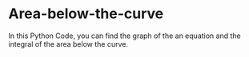 # Area-below-the-curve
In this Python Code,  you can find the graph of the an equation and the integral of the area below the curve.

